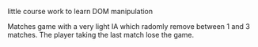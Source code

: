 little course work to learn DOM manipulation

Matches game with a very light IA which radomly remove between 1 and 3 matches. The player taking the last match lose the game.
